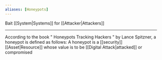 ```yaml
---
aliases: [Honeypots]
---
```


Bait [[System|Systems]] for [[Attacker|Attackers]]

---

According to the book " Honeypots Tracking Hackers " by Lance Spitzner, a honeypot is defined as follows: A honeypot is a [[security]] [[Asset|Resource]] whose value is to be [[Digital Attack|attacked]] or compromised
